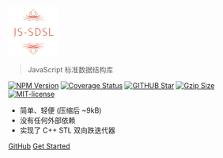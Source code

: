 ![Js-sdsl](../assets/logo-removebg.png)

> JavaScript 标准数据结构库

<a href="//www.npmjs.com/package/js-sdsl"><img src="//img.shields.io/npm/v/js-sdsl.svg" alt="NPM Version" /></a>
<a href='//coveralls.io/github/js-sdsl/js-sdsl?branch=main'><img src='//coveralls.io/repos/github/js-sdsl/js-sdsl/badge.svg?branch=main' alt='Coverage Status' /></a>
<a href="//github.com/js-sdsl/js-sdsl"><img src="//img.shields.io/github/stars/js-sdsl/js-sdsl.svg" alt="GITHUB Star" /></a>
<a href="//unpkg.com/js-sdsl/dist/umd/js-sdsl.min.js"><img src="//img.badgesize.io/https://unpkg.com/js-sdsl/dist/umd/js-sdsl.min.js?compression=gzip&style=flat-square/" alt="Gzip Size"></a>
<a href="//opensource.org/licenses/MIT"><img src="//img.shields.io/npm/l/js-sdsl.svg" alt="MIT-license" /></a>

- 简单、轻便 (压缩后 ~9kB)
- 没有任何外部依赖
- 实现了 C++ STL 双向跌迭代器

[GitHub](//github.com/js-sdsl/js-sdsl/)
[Get Started](/zh-cn/README.md)
